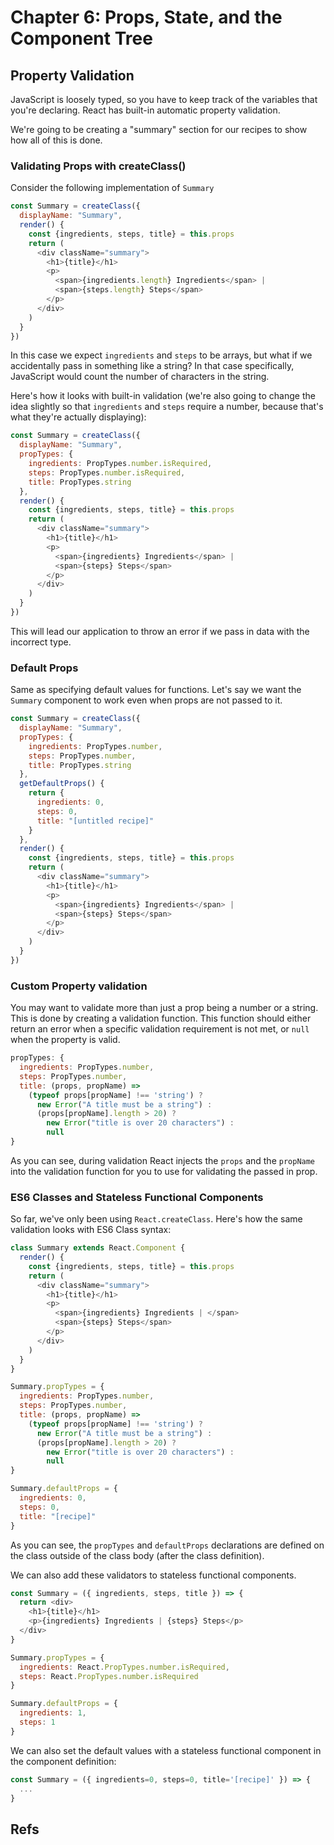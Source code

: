 # Chapter 6: Props, State, and the Component Tree

## Property Validation

JavaScript is loosely typed, so you have to keep track of the variables that you're declaring. React has built-in automatic property validation.

We're going to be creating a "summary" section for our recipes to show how all of this is done.

### Validating Props with createClass()

Consider the following implementation of `Summary`

```js
const Summary = createClass({
  displayName: "Summary",
  render() {
    const {ingredients, steps, title} = this.props
    return (
      <div className="summary">
        <h1>{title}</h1>
        <p>
          <span>{ingredients.length} Ingredients</span> |
          <span>{steps.length} Steps</span>
        </p>
      </div>
    )
  }
})
```

In this case we expect `ingredients` and `steps` to be arrays, but what if we accidentally pass in something like a string? In that case specifically, JavaScript would count the number of characters in the string.

Here's how it looks with built-in validation (we're also going to change the idea slightly so that `ingredients` and `steps` require a number, because that's what they're actually displaying):

```js
const Summary = createClass({
  displayName: "Summary",
  propTypes: {
    ingredients: PropTypes.number.isRequired,
    steps: PropTypes.number.isRequired,
    title: PropTypes.string
  },
  render() {
    const {ingredients, steps, title} = this.props
    return (
      <div className="summary">
        <h1>{title}</h1>
        <p>
          <span>{ingredients} Ingredients</span> |
          <span>{steps} Steps</span>
        </p>
      </div>
    )
  }
})
```

This will lead our application to throw an error if we pass in data with the incorrect type.

### Default Props

Same as specifying default values for functions. Let's say we want the `Summary` component to work even when props are not passed to it.

```js
const Summary = createClass({
  displayName: "Summary",
  propTypes: {
    ingredients: PropTypes.number,
    steps: PropTypes.number,
    title: PropTypes.string
  },
  getDefaultProps() {
    return {
      ingredients: 0,
      steps: 0,
      title: "[untitled recipe]"
    }
  },
  render() {
    const {ingredients, steps, title} = this.props
    return (
      <div className="summary">
        <h1>{title}</h1>
        <p>
          <span>{ingredients} Ingredients</span> |
          <span>{steps} Steps</span>
        </p>
      </div>
    )
  }
})
```

### Custom Property validation

You may want to validate more than just a prop being a number or a string. This is done by creating a validation function. This function should either return an error when a specific validation requirement is not met, or `null` when the property is valid.

```js
propTypes: {
  ingredients: PropTypes.number,
  steps: PropTypes.number,
  title: (props, propName) =>
    (typeof props[propName] !== 'string') ?
      new Error("A title must be a string") :
      (props[propName].length > 20) ?
        new Error("title is over 20 characters") :
        null
}
```

As you can see, during validation React injects the `props` and the `propName` into the validation function for you to use for validating the passed in prop.

### ES6 Classes and Stateless Functional Components

So far, we've only been using `React.createClass`. Here's how the same validation looks with ES6 Class syntax:

```js
class Summary extends React.Component {
  render() {
    const {ingredients, steps, title} = this.props
    return (
      <div className="summary">
        <h1>{title}</h1>
        <p>
          <span>{ingredients} Ingredients | </span>
          <span>{steps} Steps</span>
        </p>
      </div>
    )
  }
}

Summary.propTypes = {
  ingredients: PropTypes.number,
  steps: PropTypes.number,
  title: (props, propName) =>
    (typeof props[propName] !== 'string') ?
      new Error("A title must be a string") :
      (props[propName].length > 20) ?
        new Error("title is over 20 characters") :
        null
}

Summary.defaultProps = {
  ingredients: 0,
  steps: 0,
  title: "[recipe]"
}
```

As you can see, the `propTypes` and `defaultProps` declarations are defined on the class outside of the class body (after the class definition).

We can also add these validators to stateless functional components.

```js
const Summary = ({ ingredients, steps, title }) => {
  return <div>
    <h1>{title}</h1>
    <p>{ingredients} Ingredients | {steps} Steps</p>
  </div>
}

Summary.propTypes = {
  ingredients: React.PropTypes.number.isRequired,
  steps: React.PropTypes.number.isRequired
}

Summary.defaultProps = {
  ingredients: 1,
  steps: 1
}
```

We can also set the default values with a stateless functional component in the component definition:

```js
const Summary = ({ ingredients=0, steps=0, title='[recipe]' }) => {
  ...
}
```

## Refs
